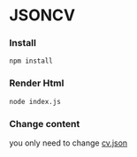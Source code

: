 # JSONCV

### Install

```
npm install
```

### Render Html

```
node index.js
```

### Change content

you only need to change [cv.json](cv.json)
